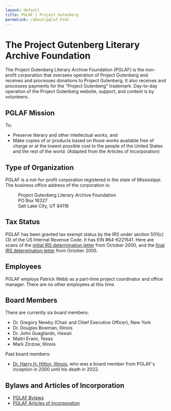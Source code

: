 ```yaml
---
layout: default
title: PGLAF | Project Gutenberg
permalink: /about/pglaf.html
---
```


The Project Gutenberg Literary Archive Foundation
=================================================

The Project Gutenberg Literary Archive Foundation (PGLAF) is the non-profit corporation that oversees operation of Project Gutenberg and receives and processes donations to Project Gutenberg. It also receives and processes payments for the "Project Gutenberg" trademark. Day-to-day operation of the Project Gutenberg website, support, and content is by volunteers.

## PGLAF Mission

To:
* Preserve literary and other intellectual works, and
* Make copies of or products based on those works available free of charge or at the lowest possible cost to the people of the United States and the rest of the world. (Adapted from the Articles of Incorporation)

## Type of Organization

PGLAF is a not-for-profit corporation registered in the state of Mississippi. The business office address of the corporation is:

<dl><dd>  Project Gutenberg Literary Archive Foundation</dd>
<dd>  PO Box 16327</dd>
<dd>  Salt Lake City, UT 84116</dd></dl>

## Tax Status

PGLAF has been granted tax exempt status by the IRS under section 501(c)(3) of the US Internal Revenue Code. It has EIN&nbsp;#64-6221541. Here are scans of the [initial IRS determination letter](/gutenberg/pglaf_irs_preliminary.pdf) from October 2000, and the [final IRS determination letter](/gutenberg/pglaf_irs_final.pdf) from October 2005.

## Employees

PGLAF employs Patrick Webb as a part-time project coordinator and office manager. There are no other employees at this time.

## Board Members

There are currently six board members:

* Dr. Gregory Newby (Chair and Chief Executive Officer), New York
* Dr. Douglas Bowman, Illinois
* Dr. John Guagliardo, Hawaii
* Maitri Erwin, Texas
* Mark Zinzow, Illinois

Past board members:

* [Dr. Harry H. Hilton, Illinois](https://aerospace.illinois.edu/news/46217), who was a board member from PGLAF's inception in 2000 until his death in 2022.

## Bylaws and Articles of Incorporation

* [PGLAF Bylaws](/gutenberg/pglaf_bylaws)
* [PGLAF Articles of Incorporation](/gutenberg/pglaf_articles_of_incorporation.pdf)

